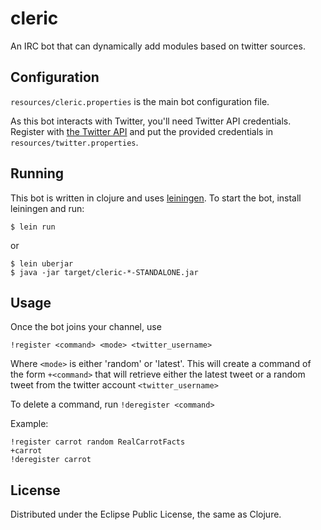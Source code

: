 # cleric

An IRC bot that can dynamically add modules based on twitter sources.

## Configuration

`resources/cleric.properties` is the main bot configuration file.

As this bot interacts with Twitter, you'll need Twitter API credentials. 
Register with [the Twitter API](https://dev.twitter.com/apps/new) and put the 
provided credentials in `resources/twitter.properties`.

## Running

This bot is written in clojure and uses [leiningen](https://github.com/technomancy/leiningen). 
To start the bot, install leiningen and run:

```
$ lein run
```

or

```
$ lein uberjar
$ java -jar target/cleric-*-STANDALONE.jar
```

## Usage

Once the bot joins your channel, use

```
!register <command> <mode> <twitter_username>
```

Where `<mode>` is either 'random' or 'latest'. This will create a command 
of the form `+<command>` that will retrieve either the latest tweet or a 
random tweet from the twitter account `<twitter_username>`

To delete a command, run `!deregister <command>`

Example:

```
!register carrot random RealCarrotFacts
+carrot
!deregister carrot
```

## License

Distributed under the Eclipse Public License, the same as Clojure.
